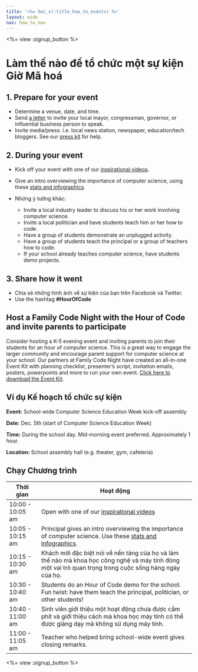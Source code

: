 ```yaml
---
title: '<%= hoc_s(:title_how_to_events) %>'
layout: wide
nav: how_to_nav
---
```

<%= view :signup_button %>

# Làm thế nào để tổ chức một sự kiện Giờ Mã hoá

## 1. Prepare for your event

- Determine a venue, date, and time.
- Send [a letter](https://docs.google.com/a/code.org/document/d/1eP41sKW7y0qq_JvkRIgZK8dWYICaGRZ4CCDETXa78wY/edit) to invite your local mayor, congressman, governor, or influential business person to speak.
- Invite media/press. i.e. local news station, newspaper, education/tech bloggers. See our [press kit](<%= resolve_url('/promote/press-kit') %>) for help.

## 2. During your event

- Kick off your event with one of our [inspirational videos](<%= resolve_url('/promote/resources#videos') %>).
- Give an intro overviewing the importance of computer science, using these [stats and infographics](<%= resolve_url('/promote/stats') %>).   
      
    
- Những ý tưởng khác: 
    - Invite a local industry leader to discuss his or her work involving computer science.
    - Invite a local politician and have students teach him or her how to code.
    - Have a group of students demonstrate an unplugged activity.
    - Have a group of students teach the principal or a group of teachers how to code.
    - If your school already teaches computer science, have students demo projects.

## 3. Share how it went

- Chia sẻ những hình ảnh về sự kiện của bạn trên Facebook và Twitter. 
- Use the hashtag **#HourOfCode**

## Host a Family Code Night with the Hour of Code and invite parents to participate

Consider hosting a K-5 evening event and inviting parents to join their students for an hour of computer science. This is a great way to engage the larger community and encourage parent support for computer science at your school. Our partners at Family Code Night have created an all-in-one Event Kit with planning checklist, presenter’s script, invitation emails, posters, powerpoints and more to run your own event. [Click here to download the Event Kit](http://www.familycodenight.org/DownloadCodeDotOrg.html).

## Ví dụ Kế hoạch tổ chức sự kiện

**Event:** School-wide Computer Science Education Week kick-off assembly

**Date:** Dec. 5th (start of Computer Science Education Week)

**Time:** During the school day. Mid-morning event preferred. Approximately 1 hour.

**Location:** School assembly hall (e.g. theater, gym, cafeteria)   
  


## Chạy Chương trình

| Thời gian        | Hoạt động                                                                                                                                                |
| ---------------- | -------------------------------------------------------------------------------------------------------------------------------------------------------- |
| 10:00 - 10:05 am | Open with one of our [inspirational videos](<%= resolve_url('/promote/resources#videos') %>)                                                               |
| 10:05 - 10:15 am | Principal gives an intro overviewing the importance of computer science. Use these [stats and infographics](<%= resolve_url('/promote/stats') %>).         |
| 10:15 - 10:30 am | Khách mời đặc biệt nói về nền tảng của họ và làm thế nào mà khoa học công nghệ và máy tính đóng một vai trò quan trọng trong cuộc sống hàng ngày của họ. |
| 10:30 - 10:40 am | Students do an Hour of Code demo for the school. Fun twist: have them teach the principal, politician, or other students!                                |
| 10:40 - 11:00 am | Sinh viên giới thiệu một hoạt động chưa được cắm phít và giới thiệu cách mà khoa học máy tính có thể được giảng dạy mà không sử dụng máy tính.           |
| 11:00 - 11:05 am | Teacher who helped bring school-wide event gives closing remarks.                                                                                        |

<%= view :signup_button %>